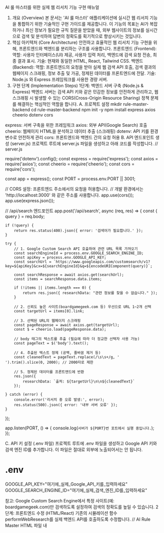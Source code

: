 AI 룰 마스터를 위한 실제 웹 리서치 기능 구현 매뉴얼
1. 개요 (Overview)
본 문서는 'AI 룰 마스터' 애플리케이션에 실시간 웹 리서치 기능을 통합하기 위한 기술적인 구현 가이드를 제공합니다. 이 기능의 목표는 AI가 복잡하거나 최신 정보가 필요한 규칙 질문을 받았을 때, 외부 웹사이트의 정보를 실시간으로 검색 및 분석하여 답변의 정확도를 획기적으로 향상시키는 것입니다.
2. 핵심 아키텍처 (Core Architecture)
안전하고 효율적인 웹 리서치 기능 구현을 위해, 프론트엔드와 백엔드를 분리하는 구조를 사용합니다.
프론트엔드 (Frontend):
역할: 사용자 인터페이스(UI) 제공, 사용자 입력 처리, 백엔드에 검색 요청 전송, 최종 결과 표시.
기술: 현재와 동일한 HTML, React, Tailwind CSS.
백엔드 (Backend):
역할: 프론트엔드의 요청을 받아 실제 웹 검색 API 호출, 검색 결과의 웹페이지 스크래핑, 정보 추출 및 가공, 정제된 데이터를 프론트엔드에 전달.
기술: Node.js 와 Express 프레임워크를 사용한 경량 서버.
3. 구현 단계 (Implementation Steps)
1단계: 백엔드 서버 구축 (Node.js & Express)
백엔드 서버는 검색 API 키와 같은 민감한 정보를 안전하게 관리하고, 웹 스크래핑 시 발생할 수 있는 CORS(Cross-Origin Resource Sharing) 정책 문제를 해결하는 핵심적인 역할을 합니다.
A. 프로젝트 설정
mkdir rule-master-backend
cd rule-master-backend
npm init -y
npm install express axios cheerio dotenv cors


express: 서버 구축을 위한 프레임워크
axios: 외부 API(Google Search) 호출
cheerio: 웹페이지 HTML을 분석하고 데이터 추출 (스크래핑)
dotenv: API 키를 환경 변수로 안전하게 관리
cors: 프론트엔드와 백엔드 간의 요청 허용
B. API 엔드포인트 생성 (server.js)
프로젝트 루트에 server.js 파일을 생성하고 아래 코드를 작성합니다.
// server.js

require('dotenv').config();
const express = require('express');
const axios = require('axios');
const cheerio = require('cheerio');
const cors = require('cors');

const app = express();
const PORT = process.env.PORT || 3001;

// CORS 설정: 프론트엔드 주소에서의 요청을 허용합니다.
// 개발 환경에서는 'http://localhost:3000' 와 같은 주소를 사용합니다.
app.use(cors()); 
app.use(express.json());

// /api/search 엔드포인트
app.post('/api/search', async (req, res) => {
    const { query } = req.body;

    if (!query) {
        return res.status(400).json({ error: '검색어가 필요합니다.' });
    }

    try {
        // 1. Google Custom Search API 호출하여 관련 URL 목록 가져오기
        const searchEngineId = process.env.GOOGLE_SEARCH_ENGINE_ID;
        const apiKey = process.env.GOOGLE_API_KEY;
        const searchUrl = `https://www.googleapis.com/customsearch/v1?key=${apiKey}&cx=${searchEngineId}&q=${encodeURIComponent(query)}`;
        
        const searchResponse = await axios.get(searchUrl);
        const items = searchResponse.data.items;

        if (!items || items.length === 0) {
            return res.json({ researchData: "관련 정보를 찾을 수 없습니다." });
        }

        // 2. 신뢰도 높은 사이트(boardgamegeek.com 등) 우선으로 URL 1~2개 선택
        const targetUrl = items[0].link; 

        // 3. 선택된 URL의 웹페이지 스크래핑
        const pageResponse = await axios.get(targetUrl);
        const $ = cheerio.load(pageResponse.data);
        
        // body 태그의 텍스트를 추출 (필요에 따라 더 정교한 선택자 사용 가능)
        const pageText = $('body').text();

        // 4. 추출된 텍스트 정제 (공백, 줄바꿈 제거 등)
        const cleanedText = pageText.replace(/\s\s+/g, ' ').trim().slice(0, 2000); // 2000자로 제한

        // 5. 정제된 데이터를 프론트엔드에 반환
        res.json({ 
            researchData: `출처: ${targetUrl}\n\n${cleanedText}`
        });

    } catch (error) {
        console.error('리서치 중 오류 발생:', error);
        res.status(500).json({ error: '내부 서버 오류' });
    }
});

app.listen(PORT, () => {
    console.log(`서버가 ${PORT}번 포트에서 실행 중입니다.`);
});


C. API 키 설정 (.env 파일)
프로젝트 루트에 .env 파일을 생성하고 Google API 키와 검색 엔진 ID를 추가합니다. 이 파일은 절대로 외부에 노출되어서는 안 됩니다.
# .env
GOOGLE_API_KEY="여기에_실제_Google_API_키를_입력하세요"
GOOGLE_SEARCH_ENGINE_ID="여기에_실제_검색_엔진_ID를_입력하세요"


참고: Google Custom Search Engine에서 특정 사이트(예: boardgamegeek.com)만 검색하도록 설정하여 검색의 정확도를 높일 수 있습니다.
2단계: 프론트엔드 수정 (HTML/React)
기존의 시뮬레이션 함수 performWebResearch를 실제 백엔드 API를 호출하도록 수정합니다.
// AI Rule Master HTML 파일 내 <script type="text/babel"> 부분

// 웹 리서치 함수 (수정됨)
const performWebResearch = async (query) => {
    try {
        // 로컬에서 실행 중인 백엔드 서버의 API 엔드포인트를 호출합니다.
        const response = await fetch('http://localhost:3001/api/search', {
            method: 'POST',
            headers: {
                'Content-Type': 'application/json',
            },
            body: JSON.stringify({ query: query }),
        });

        if (!response.ok) {
            // API 호출 실패 시 null을 반환하여 리서치 없이 진행
            console.error('웹 리서치 API 호출에 실패했습니다.');
            return null;
        }

        const data = await response.json();
        return data.researchData; // 백엔드에서 가공된 텍스트 반환

    } catch (error) {
        console.error('웹 리서치 중 네트워크 오류 발생:', error);
        return null;
    }
};

// handleSend 함수는 수정할 필요 없이 그대로 사용합니다.
// ... 기존 handleSend 함수 로직 ...


4. 실행 및 테스트
백엔드 서버 실행:
node server.js


프론트엔드 실행:
기존 방식대로 HTML 파일을 브라우저에서 엽니다.
테스트:
'아크노바' 게임을 선택하고, "아크노바 코뿔소 카드 능력 알려줘"와 같이 복잡한 질문을 입력합니다.
프론트엔드에서 "심층 검색 중..." 메시지가 표시되고, 백엔드 콘솔에는 API 호출 및 스크래핑 로그가 나타납니다.
잠시 후, 실제 웹 검색 결과를 바탕으로 생성된 정확한 답변이 채팅창에 표시됩니다.
이 매뉴얼을 통해 개발자는 AI 룰 마스터에 강력한 실시간 웹 리서치 기능을 성공적으로 구현할 수 있을 것입니다.
